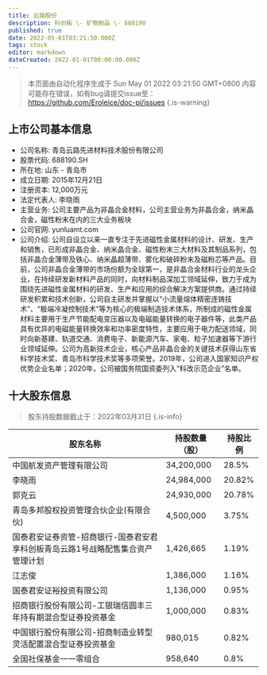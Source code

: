 ```yaml
---
title: 云路股份
description: 科创板 \- 矿物制品 \- 688190
published: true
date: 2022-05-01T03:21:50.000Z
tags: stock
editor: markdown
dateCreated: 2022-01-01T00:00:00.000Z
---
```


> 本页面由自动化程序生成于 Sun May 01 2022 03:21:50 GMT+0800
> 内容可能存在错误，如有bug请提交issue至：https://github.com/Eroleice/doc-pi/issues
{.is-warning}

## 上市公司基本信息
- 公司名称: 青岛云路先进材料技术股份有限公司
- 股票代码: 688190.SH
- 所在地: 山东 - 青岛市
- 成立日期: 2015年12月21日
- 注册资本: 12,000万元
- 法定代表人: 李晓雨
- 主营业务: 公司主要产品为非晶合金材料，公司主营业务为非晶合金，纳米晶合金，磁性粉末在内的三大业务板块
- 公司官网: yunluamt.com
- 公司介绍: 公司自设立以来一直专注于先进磁性金属材料的设计、研发、生产和销售，已形成非晶合金、纳米晶合金、磁性粉末三大材料及其制品系列，包括非晶合金薄带及铁心、纳米晶超薄带、雾化和破碎粉末及磁粉芯等产品。目前，公司非晶合金薄带的市场份额为全球第一，是非晶合金材料行业的龙头企业，在持续研发新材料产品的同时，向材料制品深加工领域延伸，致力于成为围绕先进磁性金属材料的研发、生产和应用的综合解决方案提供商。通过持续研发积累和技术创新，公司自主研发并掌握以“小流量熔体精密连铸技术”、“极端冷凝控制技术”等为核心的极端制造技术体系，所制成的磁性金属材料主要用于生产节能配电变压器以及电磁能量转换的电子器件等，此类产品具有优异的电磁能量转换效率和功率密度特性，主要应用于电力配送领域，同时向新基建、轨道交通、消费电子、新能源汽车、家电、粒子加速器等下游行业领域延伸。公司为高新技术企业，核心产品非晶合金的关键技术获得山东省科学技术奖、青岛市科学技术奖等多项荣誉。2019年，公司进入国家知识产权优势企业名单；2020年，公司被国务院国资委列入“科改示范企业”名单。


## 十大股东信息
> 股东持股数据截止于：2022年03月31日
{.is-info}

| 股东名称 | 持股数量（股） | 持股比例 |
| --- | --- | --- |
| 中国航发资产管理有限公司 | 34,200,000 | 28.5% |
| 李晓雨 | 24,984,000 | 20.82% |
| 郭克云 | 24,930,000 | 20.78% |
| 青岛多邦股权投资管理合伙企业(有限合伙) | 4,500,000 | 3.75% |
| 国泰君安证券资管-招商银行-国泰君安君享科创板青岛云路1号战略配售集合资产管理计划 | 1,426,665 | 1.19% |
| 江志俊 | 1,386,000 | 1.16% |
| 国泰君安证裕投资有限公司 | 1,136,000 | 0.95% |
| 招商银行股份有限公司-工银瑞信圆丰三年持有期混合型证券投资基金 | 1,000,000 | 0.83% |
| 中国银行股份有限公司-招商制造业转型灵活配置混合型证券投资基金 | 980,015 | 0.82% |
| 全国社保基金一一零组合 | 958,640 | 0.8% |




